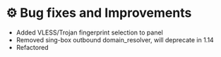 # ⚙️ Bug fixes and Improvements

- Added VLESS/Trojan fingerprint selection to panel
- Removed sing-box outbound domain_resolver, will deprecate in 1.14
- Refactored
